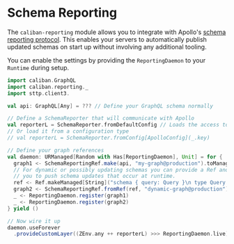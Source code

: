 # Schema Reporting

The `caliban-reporting` module allows you to integrate with Apollo's [schema reporting protocol](https://www.apollographql.com/docs/studio/schema/schema-reporting-protocol/).
This enables your servers to automatically publish updated schemas on start up without involving any additional tooling.

You can enable the settings by providing the `ReportingDaemon` to your `Runtime` during setup.

```scala mdoc:silent
import caliban.GraphQL
import caliban.reporting._
import sttp.client3.

val api: GraphQL[Any] = ??? // Define your GraphQL schema normally

// Define a SchemaReporter that will communicate with Apollo
val reporterL = SchemaReporter.fromDefaultConfig // Loads the access token from an environment variable called "APOLLO_KEY"
// Or load it from a configuration type
// val reporterL = SchemaReporter.fromConfig[ApolloConfig](_.key)

// Define your graph references
val daemon: URManaged[Random with Has[ReportingDaemon], Unit] = for {
  graph1 <- SchemaReportingRef.make(api, "my-graph@production").toManaged_
  // For dynamic or possibly updating schemas you can provide a Ref and a transform function that will allow
  // you to push schema updates that occur at runtime.
  ref <- Ref.makeManaged[String]("schema { query: Query }\n type Query { hello: String! }")
  graph2 <- SchemaReportingRef.fromRef(ref, "dynamic-graph@production")(identity).toManaged_
  _ <- ReportingDaemon.register(graph1)
  _ <- ReportingDaemon.register(graph2)
} yield ()

// Now wire it up
daemon.useForever
  .provideCustomLayer((ZEnv.any ++ reporterL) >>> ReportingDaemon.live))
```